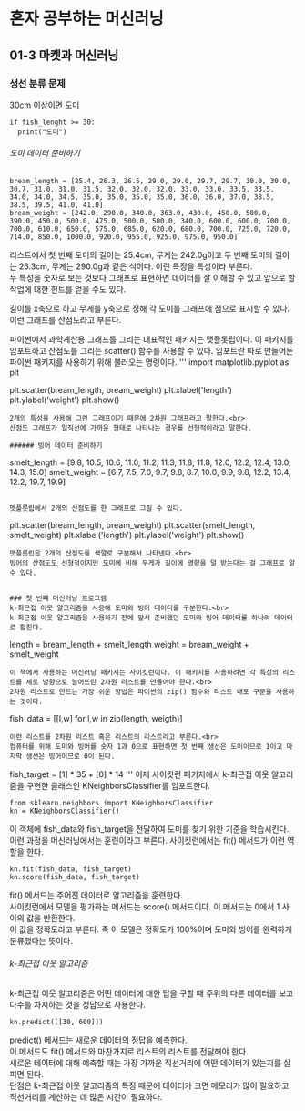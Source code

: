 # 혼자 공부하는 머신러닝

## 01-3 마켓과 머신러닝

### 생선 분류 문제
30cm 이상이면 도미
```PYTHON:01-3
if fish_lenght >= 30:
  print("도미")
```

###### 도미 데이터 준비하기
```Python: 손코딩
bream_length = [25.4, 26.3, 26.5, 29.0, 29.0, 29.7, 29.7, 30.0, 30.0, 30.7, 31.0, 31.0, 31.5, 32.0, 32.0, 32.0, 33.0, 33.0, 33.5, 33.5, 34.0, 34.0, 34.5, 35.0, 35.0, 35.0, 35.0, 36.0, 36.0, 37.0, 38.5, 38.5, 39.5, 41.0, 41.0]
bream_weight = [242.0, 290.0, 340.0, 363.0, 430.0, 450.0, 500.0, 390.0, 450.0, 500.0, 475.0, 500.0, 500.0, 340.0, 600.0, 600.0, 700.0, 700.0, 610.0, 650.0, 575.0, 685.0, 620.0, 680.0, 700.0, 725.0, 720.0, 714.0, 850.0, 1000.0, 920.0, 955.0, 925.0, 975.0, 950.0]
```
리스트에서 첫 번째 도미의 길이는 25.4cm, 무게는 242.0g이고 두 번째 도미의 길이는 26.3cm, 무게는 290.0g과 같은 식이다. 이런 특징을 특성이라 부른다.<br>
두 특성을 숫자로 보는 것보다 그래프로 표현하면 데이터를 잘 이해할 수 있고 앞으로 할 작업에 대한 힌트를 얻을 수도 있다. <br>

길이를 x축으로 하고 무게를 y축으로 정해 각 도미를 그래프에 점으로 표시할 수 있다.<br>
이런 그래프를 산점도라고 부른다.

파이썬에서 과학계산용 그래프를 그리는 대표적인 패키지는 맷플롯립이다. 이 패키지를 임포트하고 산점도를 그리는 scatter() 함수를 사용할 수 있다. 임포트란 따로 만들어둔 파이썬 패키지를 사용하기 위해 불러오는 명령이다.
'''
import matplotlib.pyplot as plt

plt.scatter(bream_length, bream_weight)
plt.xlabel('length')
plt.ylabel('weight')
plt.show()
```
2개의 특성을 사용해 그린 그래프이기 때문에 2차원 그래프라고 말한다.<br>
산점도 그래프가 일직선에 가까운 형태로 나타나는 경우를 선형적이라고 말한다.

###### 빙어 데이터 준비하기
```
smelt_length = [9.8, 10.5, 10.6, 11.0, 11.2, 11.3, 11.8, 11.8, 12.0, 12.2, 12.4, 13.0, 14.3, 15.0]
smelt_weight = [6.7, 7.5, 7.0, 9.7, 9.8, 8.7, 10.0, 9.9, 9.8, 12.2, 13.4, 12.2, 19.7, 19.9]
```

맷플롯립에서 2개의 산점도를 한 그래프로 그릴 수 있다.
```
plt.scatter(bream_length, bream_weight)
plt.scatter(smelt_length, smelt_weight)
plt.xlabel('length')
plt.ylabel('weight')
plt.show()
```
맷플롯립은 2개의 산점도를 색깔로 구분해서 나타낸다.<br>
빙어의 산점도도 선형적이지만 도미에 비해 무게가 길이에 영향을 덜 받는다는 걸 그래프로 알 수 있다.


### 첫 번쨰 머신러닝 프로그램
k-최근접 이웃 알고리즘을 사용해 도미와 빙어 데이터를 구분한다.<br>
k-최근접 이웃 알고리즘을 사용하기 전에 앞서 준비했던 도미와 빙어 데이터를 하나의 데이터로 합친다.
```
length = bream_length + smelt_length
weight = bream_weight + smelt_weight
```
이 책에서 사용하는 머신러닝 패키지는 사이킷런이다. 이 패키지를 사용하려면 각 특성의 리스트를 세로 방향으로 늘어뜨린 2차원 리스트를 만들어야 한다.<br>
2차원 리스트로 만드는 가장 쉬운 방법은 파이썬의 zip() 함수와 리스트 내포 구문을 사용하는 것이다.
```
fish_data = [[l,w] for l,w in zip(length, weigth)]
```
이런 리스트를 2차원 리스트 혹은 리스트의 리스트라고 부른다.<br>
컴퓨터를 위해 도미와 빙어를 숫자 1과 0으로 표현하면 첫 번째 생선은 도미이므로 1이고 마지막 생선은 빙어이므로 0이 된다.
```
fish_target = [1] * 35 + [0] * 14
'''
이제 사이킷런 패키지에서 k-최근접 이웃 알고리즘을 구현한 클래스인 KNeighborsClassifier를 임포트한다.
```
from sklearn.neighbors import KNeighborsClassifier
kn = KNeighborsClassifier()
```
이 객체에 fish_data와 fish_target을 전달하여 도미를 찾기 위한 기준을 학습시킨다.<br>
이런 과정을 머신러닝에서는 훈련이라고 부른다. 사이킷런에서는 fit() 메서드가 이런 역할을 한다.
```
kn.fit(fish_data, fish_target)
kn.score(fish_data, fish_target)
```
fit() 메서드는 주어진 데이터로 알고리즘을 훈련한다.<br>
사이킷런에서 모델을 평가하는 메서드는 score() 메서드이다. 이 메서드는 0에서 1 사이의 값을 반환한다.<br>
이 값을 정확도라고 부른다. 즉 이 모델은 정확도가 100%이며 도미와 빙어를 완력하게 분류했다는 뜻이다.

###### k-최근접 이웃 알고리즘
k-최근접 이웃 알고리즘은 어떤 데이터에 대한 답을 구할 때 주위의 다른 데이터를 보고 다수를 차지하는 것을 정답으로 사용한다.
```
kn.predict([[30, 600]])
```
predict() 메서드는 새로운 데이터의 정답을 예측한다.<br>
이 메서드도 fit() 메서드와 마찬가지로 리스트의 리스트를 전달해야 한다.<br>
새로운 데이터에 대해 예측할 때는 가장 가까운 직선거리에 어떤 데이터가 있는지를 살피면 된다.<br>
단점은 k-최근접 이웃 알고리즘의 특징 때문에 데이터가 크면 메모리가 많이 필요하고 직선거리를 계산하는 데 많은 시간이 필요하다.
